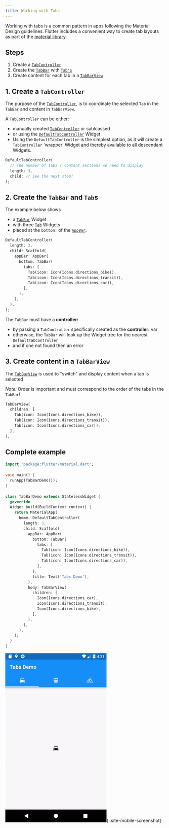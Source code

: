 ```yaml
---
title: Working with Tabs
---
```


Working with tabs is a common pattern in apps following the Material Design
guidelines. Flutter includes a convenient way to create tab layouts as part of
the [material library](https://docs.flutter.io/flutter/material/material-library.html).

## Steps

  1. Create a [`TabController`](https://docs.flutter.io/flutter/material/TabController-class.html)
  2. Create the [`TabBar`](https://docs.flutter.io/flutter/material/TabBar-class.html)
     with [`Tab's`](https://docs.flutter.io/flutter/material/Tab-class.html) 
  3. Create content for each tab in a [`TabBarView`](https://docs.flutter.io/flutter/material/TabBarView-class.html)

## 1. Create a `TabController`

The purpose of the [`TabController`](https://docs.flutter.io/flutter/material/TabController-class.html),
is to coordinate the selected `Tab` in the `TabBar` and content in `TabBarView`. 

A `TabController` can be either:
- manually created [`TabController`](https://docs.flutter.io/flutter/material/TabController-class.html) or sublcassed
- or using 
  the [`DefaultTabController`](https://docs.flutter.io/flutter/material/DefaultTabController-class.html)
  Widget. 
- Using the `DefaultTabController` is the simplest option, as it will
  create a `TabController`  'wrapper' Widget and thereby available to all descendant Widgets.

<!-- skip -->
```dart
DefaultTabController(
  // The number of tabs / content sections we need to display
  length: 3,
  child: // See the next step!
);
```

## 2. Create the `TabBar` and `Tab`s

The example below shows 
- a [`TabBar`](https://docs.flutter.io/flutter/material/TabController-class.html) Widget
- with three [`Tab`](https://docs.flutter.io/flutter/material/Tab-class.html) Widgets 
- placed at the `bottom:` of the [`AppBar`](https://docs.flutter.io/flutter/material/AppBar-class.html).

<!-- skip -->
```dart
DefaultTabController(
  length: 3,
  child: Scaffold(
    appBar: AppBar(
      bottom: TabBar(
        tabs: [
          Tab(icon: Icon(Icons.directions_bike)),
          Tab(icon: Icon(Icons.directions_transit)),
          Tab(icon: Icon(Icons.directions_car)),
        ],
      ),
    ),
  ),
);
```
The `TabBar` must have a **controller:**
- by passing a  `TabController` specifically created as the **controller:** var
- otherwise, the `TabBar` will look up the Widget tree for the nearest `DefaultTabController`
- and if one not found then an error

## 3. Create content in a `TabBarView`

The [`TabBarView`](https://docs.flutter.io/flutter/material/TabBarView-class.html)
is used to "switch" and display content when a tab is selected

*Note:* Order is important and must correspond to the order of the tabs in the `TabBar`!

<!-- skip -->
```dart
TabBarView(
  children: [
    Tab(icon: Icon(Icons.directions_bike)),
    Tab(icon: Icon(Icons.directions_transit)),
    Tab(icon: Icon(Icons.directions_car)),
  ],
);
```

## Complete example

```dart
import 'package:flutter/material.dart';

void main() {
  runApp(TabBarDemo());
}

class TabBarDemo extends StatelessWidget {
  @override
  Widget build(BuildContext context) {
    return MaterialApp(
      home: DefaultTabController(
        length: 3,
        child: Scaffold(
          appBar: AppBar(
            bottom: TabBar(
              tabs: [
                Tab(icon: Icon(Icons.directions_bike)),
                Tab(icon: Icon(Icons.directions_transit)),
                Tab(icon: Icon(Icons.directions_car)),
              ],
            ),
            title: Text('Tabs Demo'),
          ),
          body: TabBarView(
            children: [
              Icon(Icons.directions_car),
              Icon(Icons.directions_transit),
              Icon(Icons.directions_bike),
            ],
          ),
        ),
      ),
    );
  }
}
```

![Tabs Demo](/images/cookbook/tabs.gif){:.site-mobile-screenshot}
